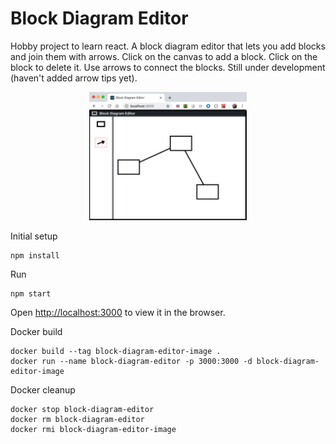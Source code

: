 # Block Diagram Editor

Hobby project to learn react.  A block diagram editor that lets you add blocks and join them with arrows.  Click on the canvas to add a block.  Click on the block to delete it.  Use arrows to connect the blocks.  Still under development (haven't added arrow tips yet).

<p  align="center">
    <img src="./images/block-diagram-editor.png" alt="Block Diagram Editor" width="50%" height="50%"/>
</p>


Initial setup
```
npm install
```

Run
```
npm start
```
Open [http://localhost:3000](http://localhost:3000) to view it in the browser.

Docker build
```
docker build --tag block-diagram-editor-image .
docker run --name block-diagram-editor -p 3000:3000 -d block-diagram-editor-image
```

Docker cleanup
```
docker stop block-diagram-editor
docker rm block-diagram-editor
docker rmi block-diagram-editor-image
```

